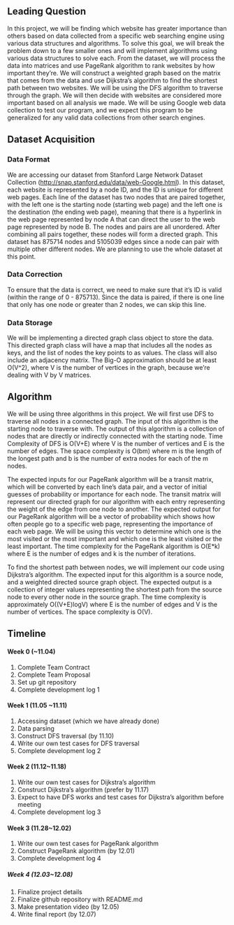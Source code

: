 ## Leading Question 

In this project, we will be finding which website has greater importance than others based on data collected from a specific web searching engine using various data structures and algorithms. To solve this goal, we will break the problem down to a few smaller ones and will implement algorithms using various data structures to solve each. From the dataset, we will process the data into matrices and use PageRank algorithm to rank websites by how important they’re. We will construct a weighted graph based on the matrix that comes from the data and use Dijkstra’s algorithm to find the shortest path between two websites. We will be using the DFS algorithm to traverse through the graph. We will then decide with websites are considered more important based on all analysis we made. We will be using Google web data collection to test our program, and we expect this program to be generalized for any valid data collections from other search engines.
## Dataset Acquisition

### Data Format

We are accessing our dataset from Stanford Large Network Dataset Collection (http://snap.stanford.edu/data/web-Google.html). In this dataset, each website is represented by a node ID, and the ID is unique for different web pages. Each line of the dataset has two nodes that are paired together, with the left one is the starting node (starting web page) and the left one is the destination (the ending web page), meaning that there is a hyperlink in the web page represented by node A that can direct the user to the web page represented by node B. The nodes and pairs are all unordered. After combining all pairs together, these nodes will form a directed graph. This dataset has 875714 nodes and 5105039 edges since a node can pair with multiple other different nodes. We are planning to use the whole dataset at this point. 

### Data Correction

To ensure that the data is correct, we need to make sure that it’s ID is valid (within the range of 0 - 875713). Since the data is paired, if there is one line that only has one node or greater than 2 nodes, we can skip this line.

### Data Storage

We will be implementing a directed graph class object to store the data. This directed graph class will have a map that includes all the nodes as keys, and the list of nodes the key points to as values. The class will also include an adjacency matrix.
The Big-O approximation should be at least O(V^2), where V is the number of vertices in the graph, because we’re dealing with V by V matrices.

## Algorithm

We will be using three algorithms in this project. We will first use DFS to traverse all nodes in a connected graph. The input of this algorithm is the starting node to traverse with. The output of this algorithm is a collection of nodes that are directly or indirectly connected with the starting node. Time Complexity of DFS is O(V+E) where V is the number of vertices and E is the number of edges. The space complexity is O(bm) where m is the length of the longest path and b is the number of extra nodes for each of the m nodes.

The expected inputs for our PageRank algorithm will be a transit matrix, which will be converted by each line’s data pair, and a vector of initial guesses of probability or importance for each node. The transit matrix will represent our directed graph for our algorithm with each entry representing the weight of the edge from one node to another. The expected output for our PageRank algorithm will be a vector of probability which shows how often people go to a specific web page, representing the importance of each web page. We will be using this vector to determine which one is the most visited or the most important and which one is the least visited or the least important. The time complexity for the PageRank algorithm is O(E*k) where E is the number of edges and k is the number of iterations.

To find the shortest path between nodes, we will implement our code using Dijkstra’s algorithm. The expected input for this algorithm is a source node, and a weighted directed source graph object. The expected output is a collection of integer values representing the shortest path from the source node to every other node in the source graph. The time complexity is approximately O((V+E)logV) where E is the number of edges and V is the number of vertices. The space complexity is O(V).


## Timeline
#### Week 0 (~11.04)
1. Complete Team Contract
2. Complete Team Proposal
3. Set up git repository
4. Complete development log 1
#### Week 1 (11.05 ~11.11)
1. Accessing dataset (which we have already done)
2. Data parsing
3. Construct DFS traversal (by 11.10)
4. Write our own test cases for DFS traversal
5. Complete development log 2
#### Week 2 (11.12~11.18)
1. Write our own test cases for Dijkstra’s algorithm
2. Construct Dijkstra’s algorithm (prefer by 11.17)
3. Expect to have DFS works and test cases for Dijkstra’s algorithm before meeting
4. Complete development log 3
#### Week 3 (11.28~12.02)
1. Write our own test cases for PageRank algorithm
2. Construct PageRank algorithm (by 12.01)
3. Complete development log 4
##### Week 4 (12.03~12.08)
1. Finalize project details
2. Finalize github repository with README.md
3. Make presentation video (by 12.05)
4. Write final report (by 12.07)

